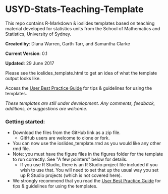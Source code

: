 # USYD-Stats-Teaching-Template
This repo contains R-Markdown &amp; ioslides templates based on teaching material developed for statistics units from the School of Mathematics and Statistics, University of Sydney. 

**Created by**: Diana Warren, Garth Tarr, and Samantha Clarke

**Current Version**: 0.1

**Updated**: 29 June 2017

Please see the ioslides_template.html to get an idea of what the template output looks like.


Access the [User Best Practice Guide](http://bit.ly/stats_templates_guide) for tips & guidelines for using the templates.



*These templates are still under development. Any comments, feedback, additions, or suggestions are welcome.* 

### Getting started:
- Download the files from the GitHub link as a zip file. 
    - GitHub users are welcome to clone or fork. 
- You can now use the ioslides_template.rmd as you would like any other rmd file.
- Note: you must have the figure files in the figures folder for the template to run correctly. See "A few pointers" below for details.
    - If you use R Studio, there is an R Studio project file included if you wish to use that. You will need to set that up the usual way you set up R Studio projects (which is not covered here). 
- We strongly recommend that you read the [User Best Practice Guide](http://bit.ly/stats_templates_guide) for tips & guidelines for using the templates.